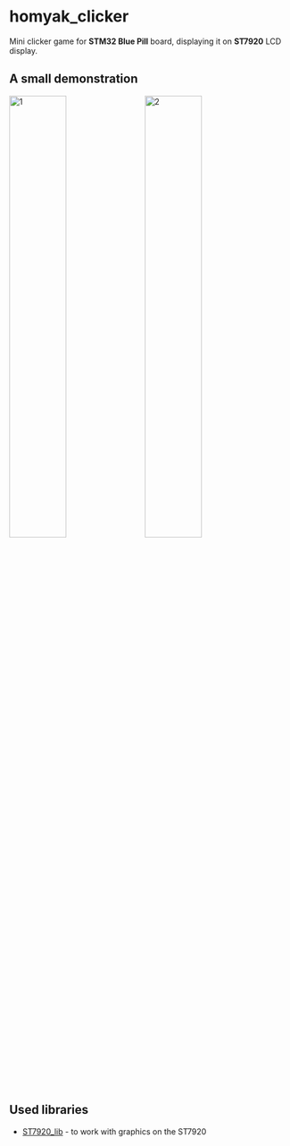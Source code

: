 # homyak_clicker
Mini clicker game for **STM32 Blue Pill** board, displaying it on **ST7920** LCD display.

A small demonstration
---
<img src="https://github.com/user-attachments/assets/200c829a-4750-43e4-9e78-f2d8cb9d5f8f" alt="1" width="45%">&nbsp;&nbsp;&nbsp;
<img src="https://github.com/user-attachments/assets/4956a510-25a6-4bb0-8a70-7b6aa3793a2b" alt="2" width="45%"><br><br>

Used libraries
---
- [ST7920_lib](https://youtu.be/RuUFxePFrmo?si=xF2E6PhmXEnKz_lW) - to work with graphics on the ST7920
